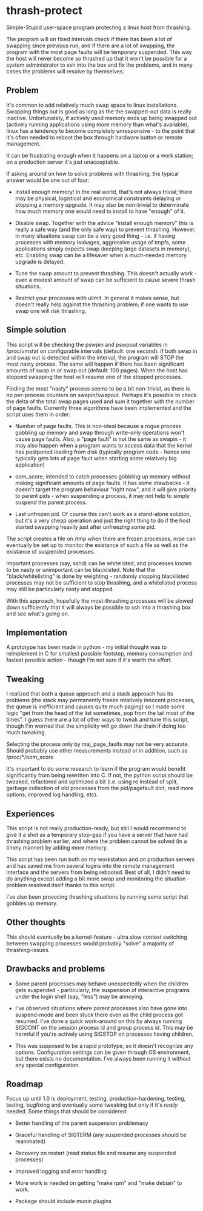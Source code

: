 thrash-protect
=============

Simple-Stupid user-space program protecting a linux host from thrashing.

The program will on fixed intervals check if there has been a lot of
swapping since previous run, and if there are a lot of swapping, the
program with the most page faults will be temporary suspended.  This
way the host will never become so thrashed up that it won't be
possible for a system administrator to ssh into the box and fix the
problems, and in many cases the problems will resolve by themselves.

Problem
-------

It's common to add relatively much swap space to linux installations.
Swapping things out is good as long as the the swapped-out data is
really inactive.  Unfortunately, if actively used memory ends up being
swapped out (actively running applications using more memory than
what's available), linux has a tendency to become completely
unresponsive - to the point that it's often needed to reboot the box
through hardware button or remote management.

It can be frustrating enough when it happens on a laptop or a work
station; on a production server it's just unacceptable.

If asking around on how to solve problems with thrashing, the typical
answer would be one out of four:

* Install enough memory!  In the real world, that's not always
  trivial; there may be physical, logistical and economical
  constraints delaying or stopping a memory upgrade.  It may also be
  non-trivial to determinate how much memory one would need to install
  to have "enough" of it.  

* Disable swap.  Together with the advice "install enough memory" this
  is really a safe way (and the only safe way) to prevent thrashing.
  However, in many situations swap can be a very good thing - i.e. if
  having processes with memory leakages, aggressive usage of tmpfs,
  some applications simply expects swap (keeping large datasets in
  memory), etc.  Enabling swap can be a lifesaver when a much-needed
  memory upgrade is delayed.

* Tune the swap amount to prevent thrashing.  This doesn't actually
  work - even a modest amount of swap can be sufficient to cause
  severe thrash situations.

* Restrict your processes with ulimit.  In general it makes sense, but
  doesn't really help against the thrashing problem; if one wants to
  use swap one will risk thrashing.

Simple solution
---------------

This script will be checking the pswpin and pswpout variables in
/proc/vmstat on configurable intervals (default: one second).  If both
swap in and swap out is detected within the interval, the program will
STOP the most nasty process.  The same will happen if there has been
significant amounts of swap in or swap out (default: 100 pages).  When
the host has stopped swapping the host will resume one of the stopped
processes.

Finding the most "nasty" process seems to be a bit non-trivial, as
there is no per-process counters on swapin/swapout.  Perhaps it's
possible to check the delta of the total swap pages used and sum it
together with the number of page faults.  Currently three algorithms
have been implemented and the script uses them in order:

* Number of page faults.  This is non-ideal because a rogue process
  gobbling up memory and swap through write-only operations won't
  cause page faults.  Also, a "page fault" is not the same as swapin -
  it may also happen when a program wants to access data that the
  kernel has postponed loading from disk (typically program code -
  hence one typically gets lots of page fault when starting some
  relatively big application)

* oom_score; intended to catch processes gobbling up memory without
  making significant amounts of page faults.  It has some drawbacks -
  it doesn't target the program behaviour "right now", and it will
  give priority to parent pids - when suspending a process, it may not
  help to simply suspend the parent process.

* Last unfrozen pid.  Of course this can't work as a stand-alone
  solution, but it's a very cheap operation and just the right thing
  to do if the host started swapping heavily just after unfreezing
  some pid.

The script creates a file on /tmp when there are frozen processes,
nrpe can eventually be set up to monitor the existance of such a file
as well as the existance of suspended processes.

Important processes (say, sshd) can be whitelisted, and processes
known to be nasty or unimportant can be blacklisted.  Note that the
"black/whitelisting" is done by weighting - randomly stopping
blacklisted processes may not be sufficient to stop thrashing, and a
whitelisted process may still be particularly nasty and stopped.

With this approach, hopefully the most-thrashing processes will be
slowed down sufficiently that it will always be possible to ssh into a
thrashing box and see what's going on.

Implementation
--------------

A prototype has been made in python - my initial thought was to
reimplement in C for smallest possible footstep, memory consumption
and fastest possible action - though I'm not sure if it's worth the
effort.

Tweaking
--------

I realized that both a queue approach and a stack approach has its
problems (the stack may permanently freeze relatively innocent
processes, the queue is inefficient and causes quite much paging) so I
made some logic "get from the head of the list sometimes, pop from the
tail most of the times".  I guess there are a lot of other ways to
tweak and tune this script, though I'm worried that the simplicity
will go down the drain if doing too much tweaking.

Selecting the process only by maj_page_faults may not be very
accurate.  Should probably use other measurements instead or in
addition, such as /proc/*/oom_score

It's important to do some research to learn if the program would
benefit significantly from being rewritten into C.  If not, the python
script should be tweaked, refactored and optimized a bit (i.e. using
re instead of split, garbage collection of old processes from the
pid/pagefault dict, read more options, improved log handling, etc).

Experiences
-----------

This script is not really production-ready, but still I would
recommend to give it a shot as a temporary stop-gap if you have a
server that have had thrashing problem earlier, and where the problem
cannot be solved (in a timely manner) by adding more memory.

This script has been run both on my workstation and on production
servers and has saved me from several logins into the remote
management interface and the servers from being rebooted.  Best of
all, I didn't need to do anything except adding a bit more swap and
monitoring the situation - problem resolved itself thanks to this
script.

I've also been provocing thrashing situations by running some script
that gobbles up memory.

Other thoughts
--------------

This should eventually be a kernel-feature - ultra slow context 
switching between swapping processes would probably "solve" a majority 
of thrashing-issues.

Drawbacks and problems
----------------------

* Some parent processes may behave unexpectedly when the children gets
  suspended - particularly, the suspension of interactive programs
  under the login shell (say, "less") may be annoying.

* I've observed situations where parent processes also have gone into
  suspend-mode and been stuck there even as the child process got
  resumed.  I've done a quick work-around on this by always running
  SIGCONT on the session process id and group process id.  This may be
  harmful if you're actively using SIGSTOP on processes having
  children.

* This was supposed to be a rapid prototype, so it doesn't recognize
  any options.  Configuration settings can be given through OS
  environment, but there exists no documentation.  I've always been
  running it without any special configuration.

Roadmap
-------

Focus up until 1.0 is deployment, testing, production-hardening,
testing, testing, bugfixing and eventually some tweaking but only if
it's _really_ needed.  Some things that should be considered:

* Better handling of the parent suspension problemacy

* Graceful handling of SIGTERM (any suspended processes should be reanimated)

* Recovery on restart (read status file and resume any suspended processes)

* Improved logging and error handling

* More work is needed on getting "make rpm" and "make debian" to work.

* Package should include munin plugins

